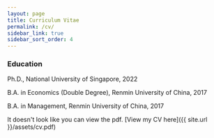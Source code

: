 ```yaml
---
layout: page
title: Curriculum Vitae
permalink: /cv/
sidebar_link: true
sidebar_sort_order: 4
---
```


### Education

Ph.D., National University of Singapore, 2022

B.A. in Economics (Double Degree), Renmin University of China, 2017

B.A. in Management, Renmin University of China, 2017


<object data="{{ site.url }}/assets/cv.pdf" type='application/pdf' width="130%" style="height:calc(100vh)">
<p>It doesn't look like you can view the pdf. [View my CV here]({{ site.url }}/assets/cv.pdf)</p>
</object>
